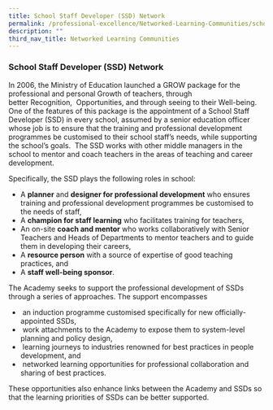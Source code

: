 ```yaml
---
title: School Staff Developer (SSD) Network
permalink: /professional-excellence/Networked-Learning-Communities/school-staff-developer-network/
description: ""
third_nav_title: Networked Learning Communities
---
```

### School Staff Developer (SSD) Network

In 2006, the Ministry of Education launched a GROW package for the professional and personal Growth of teachers, through better Recognition,  Opportunities, and through seeing to their Well-being.  One of the features of this package is the appointment of a School Staff Developer (SSD) in every school, assumed by a senior education officer whose job is to ensure that the training and professional development programmes be customised to their school staff’s needs, while supporting the school’s goals.  The SSD works with other middle managers in the school to mentor and coach teachers in the areas of teaching and career development. 

Specifically, the SSD plays the following roles in school:

*   A **planner** and **designer for professional development** who ensures training and professional development programmes be customised to the needs of staff,
*   A **champion for staff learning** who facilitates training for teachers,
*   An on-site **coach and mentor** who works collaboratively with Senior Teachers and Heads of Departments to mentor teachers and to guide them in developing their careers,
*   A **resource person** with a source of expertise of good teaching practices, and
*   A **staff well-being sponsor**.

The Academy seeks to support the professional development of SSDs through a series of approaches. The support encompasses  

*    an induction programme customised specifically for new officially-appointed SSDs,
*    work attachments to the Academy to expose them to system-level planning and policy design,
*    learning journeys to industries renowned for best practices in people development, and
*    networked learning opportunities for professional collaboration and sharing of best practices.  
    

These opportunities also enhance links between the Academy and SSDs so that the learning priorities of SSDs can be better supported.